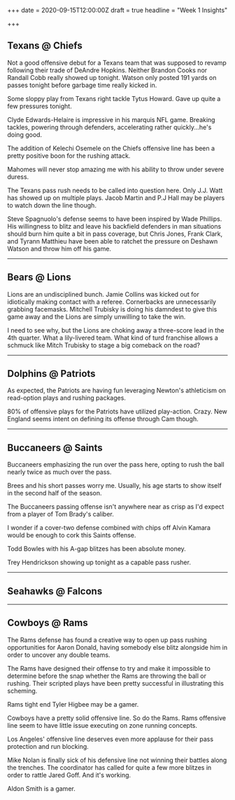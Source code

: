 +++
date = 2020-09-15T12:00:00Z
draft = true
headline = "Week 1 Insights"

+++
## Texans @ Chiefs

Not a good offensive debut for a Texans team that was supposed to revamp following their trade of DeAndre Hopkins. Neither Brandon Cooks nor Randall Cobb really showed up tonight. Watson only posted 191 yards on passes tonight before garbage time really kicked in.

Some sloppy play from Texans right tackle Tytus Howard. Gave up quite a few pressures tonight.

Clyde Edwards-Helaire is impressive in his marquis NFL game. Breaking tackles, powering through defenders, accelerating rather quickly...he's doing good.

The addition of Kelechi Osemele on the Chiefs offensive line has been a pretty positive boon for the rushing attack.

Mahomes will never stop amazing me with his ability to throw under severe duress.

The Texans pass rush needs to be called into question here. Only J.J. Watt has showed up on multiple plays. Jacob Martin and P.J Hall may be players to watch down the line though.

Steve Spagnuolo's defense seems to have been inspired by Wade Phillips. His willingness to blitz and leave his backfield defenders in man situations should burn him quite a bit in pass coverage, but Chris Jones, Frank Clark, and Tyrann Matthieu have been able to ratchet the pressure on Deshawn Watson and throw him off his game.

***

## Bears @ Lions

Lions are an undisciplined bunch. Jamie Collins was kicked out for idiotically making contact with a referee. Cornerbacks are unnecessarily grabbing facemasks. Mitchell Trubisky is doing his damndest to give this game away and the Lions are simply unwilling to take the win.

I need to see why, but the Lions are choking away a three-score lead in the 4th quarter. What a lily-livered team. What kind of turd franchise allows a schmuck like Mitch Trubisky to stage a big comeback on the road?

***

## Dolphins @ Patriots

As expected, the Patriots are having fun leveraging Newton's athleticism on read-option plays and rushing packages.

80% of offensive plays for the Patriots have utilized play-action. Crazy. New England seems intent on defining its offense through Cam though.

***

## Buccaneers @ Saints

Buccaneers emphasizing the run over the pass here, opting to rush the ball nearly twice as much over the pass.

Brees and his short passes worry me. Usually, his age starts to show itself in the second half of the season.

The Buccaneers passing offense isn't anywhere near as crisp as I'd expect from a player of Tom Brady's caliber.

I wonder if a cover-two defense combined with chips off Alvin Kamara would be enough to cork this Saints offense.

Todd Bowles with his A-gap blitzes has been absolute money.

Trey Hendrickson showing up tonight as a capable pass rusher.

***

## Seahawks @ Falcons

***

## Cowboys @ Rams

The Rams defense has found a creative way to open up pass rushing opportunities for Aaron Donald, having somebody else blitz alongside him in order to uncover any double teams.

The Rams have designed their offense to try and make it impossible to determine before the snap whether the Rams are throwing the ball or rushing. Their scripted plays have been pretty successful in illustrating this scheming.

Rams tight end Tyler Higbee may be a gamer.

Cowboys have a pretty solid offensive line. So do the Rams. Rams offensive line seem to have little issue executing on zone running concepts.

Los Angeles' offensive line deserves even more applause for their pass protection and run blocking.

Mike Nolan is finally sick of his defensive line not winning their battles along the trenches. The coordinator has called for quite a few more blitzes in order to rattle Jared Goff. And it's working.

Aldon Smith is a gamer.